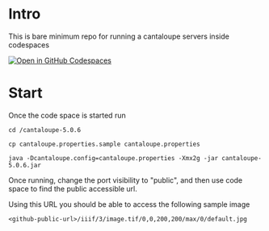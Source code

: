 # Intro

This is bare minimum repo for running a cantaloupe servers inside codespaces

[![Open in GitHub Codespaces](https://github.com/codespaces/badge.svg)](https://codespaces.new/jeffreycwitt/cantaloupe-container)

# Start

Once the code space is started run

`cd /cantaloupe-5.0.6`

`cp cantaloupe.properties.sample cantaloupe.properties`

`java -Dcantaloupe.config=cantaloupe.properties -Xmx2g -jar cantaloupe-5.0.6.jar`

Once running, change the port visibility to "public", and then use code space to find the public accessible url. 

Using this URL you should be able to access the following sample image

`<github-public-url>/iiif/3/image.tif/0,0,200,200/max/0/default.jpg`

